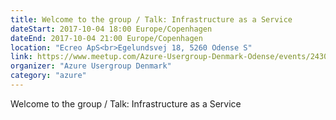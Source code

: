 ```yaml
---
title: Welcome to the group / Talk: Infrastructure as a Service
dateStart: 2017-10-04 18:00 Europe/Copenhagen
dateEnd: 2017-10-04 21:00 Europe/Copenhagen
location: "Ecreo ApS<br>Egelundsvej 18, 5260 Odense S"
link: https://www.meetup.com/Azure-Usergroup-Denmark-Odense/events/243070396/
organizer: "Azure Usergroup Denmark"
category: "azure"
---
```

Welcome to the group / Talk: Infrastructure as a Service
